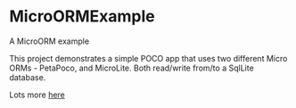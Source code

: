 MicroORMExample
===============

A MicroORM example

This project demonstrates a simple POCO app 
that uses two different Micro ORMs - PetaPoco, 
and MicroLite. Both read/write from/to a SqlLite
database.

Lots more <a href="http://stealthistech.blogspot.com/2013/07/jumping-into-micro-orm-ctd.html">here</a>